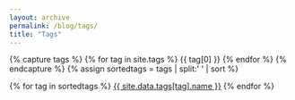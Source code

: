 ```yaml
---
layout: archive
permalink: /blog/tags/
title: "Tags"
---
```

{% capture tags %}
  {% for tag in site.tags %}
    {{ tag[0] }}
  {% endfor %}
{% endcapture %}
{% assign sortedtags = tags | split:' ' | sort %}

{% for tag in sortedtags %}
  <a id = "{{ tag }}" class='tspec' href="{{ site.url }}/blog/tags/{{ tag }}">{{ site.data.tags[tag].name }}</a>
{% endfor %}